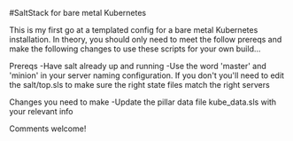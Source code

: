 #SaltStack for bare metal Kubernetes

This is my first go at a templated config for a bare metal Kubernetes installation.  In theory, you should only need to meet the follow prereqs and make the following changes to use these scripts for your own build...

Prereqs
-Have salt already up and running
-Use the word 'master' and 'minion' in your server naming configuration.  If you don't you'll need to edit the salt/top.sls to make sure the right state files match the right servers

Changes you need to make
-Update the pillar data file kube_data.sls with your relevant info

Comments welcome!